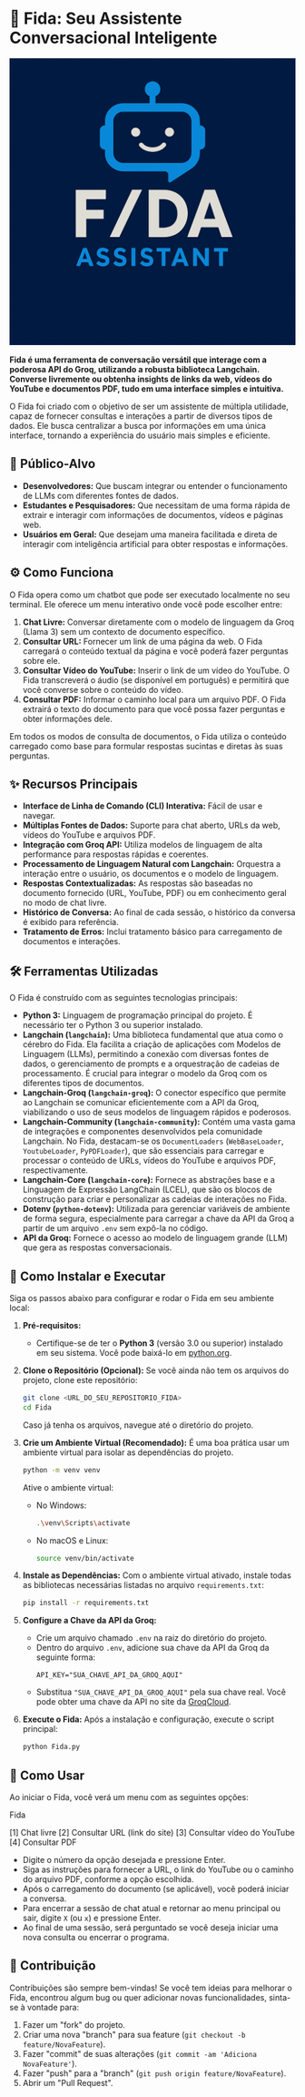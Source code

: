 # 💬 Fida: Seu Assistente Conversacional Inteligente

![Logo do Fida](logo.png)

**Fida é uma ferramenta de conversação versátil que interage com a poderosa API do Groq, utilizando a robusta biblioteca Langchain. Converse livremente ou obtenha insights de links da web, vídeos do YouTube e documentos PDF, tudo em uma interface simples e intuitiva.**

O Fida foi criado com o objetivo de ser um assistente de múltipla utilidade, capaz de fornecer consultas e interações a partir de diversos tipos de dados. Ele busca centralizar a busca por informações em uma única interface, tornando a experiência do usuário mais simples e eficiente.

## 🎯 Público-Alvo

* **Desenvolvedores:** Que buscam integrar ou entender o funcionamento de LLMs com diferentes fontes de dados.
* **Estudantes e Pesquisadores:** Que necessitam de uma forma rápida de extrair e interagir com informações de documentos, vídeos e páginas web.
* **Usuários em Geral:** Que desejam uma maneira facilitada e direta de interagir com inteligência artificial para obter respostas e informações.

## ⚙️ Como Funciona

O Fida opera como um chatbot que pode ser executado localmente no seu terminal. Ele oferece um menu interativo onde você pode escolher entre:

1. **Chat Livre:** Conversar diretamente com o modelo de linguagem da Groq (Llama 3) sem um contexto de documento específico.
2. **Consultar URL:** Fornecer um link de uma página da web. O Fida carregará o conteúdo textual da página e você poderá fazer perguntas sobre ele.
3. **Consultar Vídeo do YouTube:** Inserir o link de um vídeo do YouTube. O Fida transcreverá o áudio (se disponível em português) e permitirá que você converse sobre o conteúdo do vídeo.
4. **Consultar PDF:** Informar o caminho local para um arquivo PDF. O Fida extrairá o texto do documento para que você possa fazer perguntas e obter informações dele.

Em todos os modos de consulta de documentos, o Fida utiliza o conteúdo carregado como base para formular respostas sucintas e diretas às suas perguntas.

## ✨ Recursos Principais

* **Interface de Linha de Comando (CLI) Interativa:** Fácil de usar e navegar.
* **Múltiplas Fontes de Dados:** Suporte para chat aberto, URLs da web, vídeos do YouTube e arquivos PDF.
* **Integração com Groq API:** Utiliza modelos de linguagem de alta performance para respostas rápidas e coerentes.
* **Processamento de Linguagem Natural com Langchain:** Orquestra a interação entre o usuário, os documentos e o modelo de linguagem.
* **Respostas Contextualizadas:** As respostas são baseadas no documento fornecido (URL, YouTube, PDF) ou em conhecimento geral no modo de chat livre.
* **Histórico de Conversa:** Ao final de cada sessão, o histórico da conversa é exibido para referência.
* **Tratamento de Erros:** Inclui tratamento básico para carregamento de documentos e interações.

## 🛠️ Ferramentas Utilizadas

O Fida é construído com as seguintes tecnologias principais:

* **Python 3:** Linguagem de programação principal do projeto. É necessário ter o Python 3 ou superior instalado.
* **Langchain (`langchain`):** Uma biblioteca fundamental que atua como o cérebro do Fida. Ela facilita a criação de aplicações com Modelos de Linguagem (LLMs), permitindo a conexão com diversas fontes de dados, o gerenciamento de prompts e a orquestração de cadeias de processamento. É crucial para integrar o modelo da Groq com os diferentes tipos de documentos.
* **Langchain-Groq (`langchain-groq`):** O conector específico que permite ao Langchain se comunicar eficientemente com a API da Groq, viabilizando o uso de seus modelos de linguagem rápidos e poderosos.
* **Langchain-Community (`langchain-community`):** Contém uma vasta gama de integrações e componentes desenvolvidos pela comunidade Langchain. No Fida, destacam-se os `DocumentLoaders` (`WebBaseLoader`, `YoutubeLoader`, `PyPDFLoader`), que são essenciais para carregar e processar o conteúdo de URLs, vídeos do YouTube e arquivos PDF, respectivamente.
* **Langchain-Core (`langchain-core`):** Fornece as abstrações base e a Linguagem de Expressão LangChain (LCEL), que são os blocos de construção para criar e personalizar as cadeias de interações no Fida.
* **Dotenv (`python-dotenv`):** Utilizada para gerenciar variáveis de ambiente de forma segura, especialmente para carregar a chave da API da Groq a partir de um arquivo `.env` sem expô-la no código.
* **API da Groq:** Fornece o acesso ao modelo de linguagem grande (LLM) que gera as respostas conversacionais.

## 🚀 Como Instalar e Executar

Siga os passos abaixo para configurar e rodar o Fida em seu ambiente local:

1.  **Pré-requisitos:**
    * Certifique-se de ter o **Python 3** (versão 3.0 ou superior) instalado em seu sistema. Você pode baixá-lo em [python.org](https://www.python.org/).

2.  **Clone o Repositório (Opcional):**
    Se você ainda não tem os arquivos do projeto, clone este repositório:
    ```bash
    git clone <URL_DO_SEU_REPOSITORIO_FIDA>
    cd Fida 
    ```
    Caso já tenha os arquivos, navegue até o diretório do projeto.

3.  **Crie um Ambiente Virtual (Recomendado):**
    É uma boa prática usar um ambiente virtual para isolar as dependências do projeto.
    ```bash
    python -m venv venv
    ```
    Ative o ambiente virtual:
    * No Windows:
        ```bash
        .\venv\Scripts\activate
        ```
    * No macOS e Linux:
        ```bash
        source venv/bin/activate
        ```

4.  **Instale as Dependências:**
    Com o ambiente virtual ativado, instale todas as bibliotecas necessárias listadas no arquivo `requirements.txt`:
    ```bash
    pip install -r requirements.txt
    ```

5.  **Configure a Chave da API da Groq:**
    * Crie um arquivo chamado `.env` na raiz do diretório do projeto.
    * Dentro do arquivo `.env`, adicione sua chave da API da Groq da seguinte forma:
        ```env
        API_KEY="SUA_CHAVE_API_DA_GROQ_AQUI"
        ```
    * Substitua `"SUA_CHAVE_API_DA_GROQ_AQUI"` pela sua chave real. Você pode obter uma chave da API no site da [GroqCloud](https://console.groq.com/keys).

6.  **Execute o Fida:**
    Após a instalação e configuração, execute o script principal:
    ```bash
    python Fida.py
    ```

## 📖 Como Usar

Ao iniciar o Fida, você verá um menu com as seguintes opções:

Fida

[1] Chat livre
[2] Consultar URL (link do site)
[3] Consultar vídeo do YouTube
[4] Consultar PDF

* Digite o número da opção desejada e pressione Enter.
* Siga as instruções para fornecer a URL, o link do YouTube ou o caminho do arquivo PDF, conforme a opção escolhida.
* Após o carregamento do documento (se aplicável), você poderá iniciar a conversa.
* Para encerrar a sessão de chat atual e retornar ao menu principal ou sair, digite `X` (ou `x`) e pressione Enter.
* Ao final de uma sessão, será perguntado se você deseja iniciar uma nova consulta ou encerrar o programa.

## 🤝 Contribuição

Contribuições são sempre bem-vindas! Se você tem ideias para melhorar o Fida, encontrou algum bug ou quer adicionar novas funcionalidades, sinta-se à vontade para:

1.  Fazer um "fork" do projeto.
2.  Criar uma nova "branch" para sua feature (`git checkout -b feature/NovaFeature`).
3.  Fazer "commit" de suas alterações (`git commit -am 'Adiciona NovaFeature'`).
4.  Fazer "push" para a "branch" (`git push origin feature/NovaFeature`).
5.  Abrir um "Pull Request".
